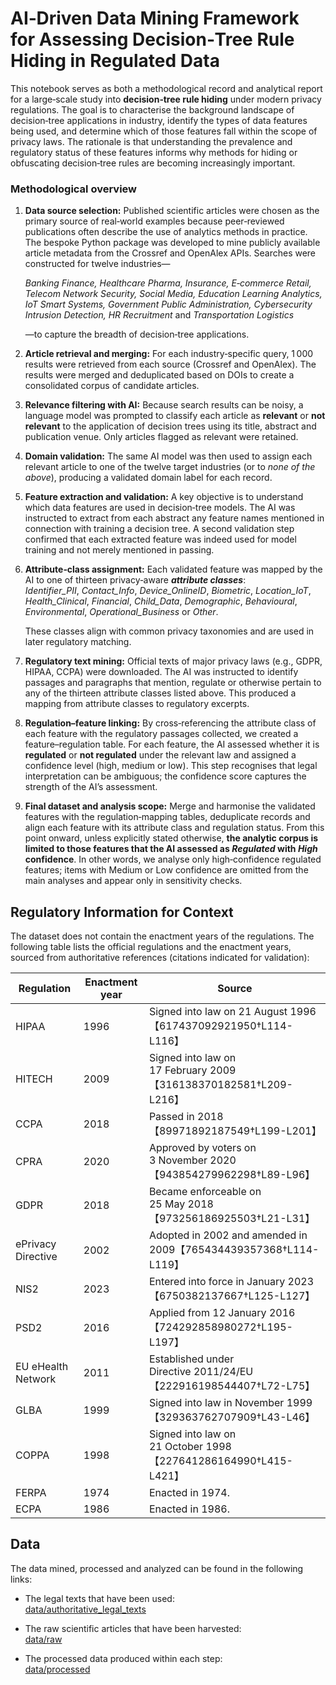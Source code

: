 # AI‑Driven Data Mining Framework for Assessing Decision‑Tree Rule Hiding in Regulated Data


This notebook serves as both a methodological record and analytical report for a large‑scale study into **decision‑tree rule hiding** under modern privacy regulations.  The goal is to characterise the background landscape of decision‑tree applications in industry, identify the types of data features being used, and determine which of those features fall within the scope of privacy laws.  The rationale is that understanding the prevalence and regulatory status of these features informs why methods for hiding or obfuscating decision‑tree rules are becoming increasingly important.

### Methodological overview

1. **Data source selection:** Published scientific articles were chosen as the primary source of real‑world examples because peer‑reviewed publications often describe the use of analytics methods in practice.  The bespoke Python package was developed to mine publicly available article metadata from the Crossref and OpenAlex APIs.  Searches were constructed for twelve industries—  

    *Banking Finance, Healthcare Pharma, Insurance, E‑commerce Retail, Telecom Network Security, Social Media, Education Learning Analytics, IoT Smart Systems, Government Public Administration, Cybersecurity Intrusion Detection, HR Recruitment* and *Transportation Logistics*   
   
    —to capture the breadth of decision‑tree applications.

2. **Article retrieval and merging:** For each industry‑specific query, 1 000 results were retrieved from each source (Crossref and OpenAlex).  The results were merged and deduplicated based on DOIs to create a consolidated corpus of candidate articles.

3. **Relevance filtering with AI:** Because search results can be noisy, a language model was prompted to classify each article as **relevant** or **not relevant** to the application of decision trees using its title, abstract and publication venue.  Only articles flagged as relevant were retained.

4. **Domain validation:** The same AI model was then used to assign each relevant article to one of the twelve target industries (or to *none of the above*), producing a validated domain label for each record.

5. **Feature extraction and validation:** A key objective is to understand which data features are used in decision‑tree models.  The AI was instructed to extract from each abstract any feature names mentioned in connection with training a decision tree.  A second validation step confirmed that each extracted feature was indeed used for model training and not merely mentioned in passing.

6. **Attribute‑class assignment:** Each validated feature was mapped by the AI to one of thirteen privacy‑aware ***attribute classes***:   
    *Identifier_PII*, *Contact_Info*, *Device_OnlineID*, *Biometric*, *Location_IoT*, *Health_Clinical*, *Financial*, *Child_Data*, *Demographic*, *Behavioural*, *Environmental*, *Operational_Business* or *Other*.  
   
    These classes align with common privacy taxonomies and are used in later regulatory matching.

7. **Regulatory text mining:** Official texts of major privacy laws (e.g., GDPR, HIPAA, CCPA) were downloaded.  The AI was instructed to identify passages and paragraphs that mention, regulate or otherwise pertain to any of the thirteen attribute classes listed above.  This produced a mapping from attribute classes to regulatory excerpts.

8. **Regulation–feature linking:** By cross‑referencing the attribute class of each feature with the regulatory passages collected, we created a feature–regulation table.  For each feature, the AI assessed whether it is **regulated** or **not regulated** under the relevant law and assigned a confidence level (high, medium or low).  This step recognises that legal interpretation can be ambiguous; the confidence score captures the strength of the AI’s assessment.

9. **Final dataset and analysis scope:** Merge and harmonise the validated features with the regulation‑mapping tables, deduplicate records and align each feature with its attribute class and regulation status. From this point onward, unless explicitly stated otherwise, **the analytic corpus is limited to those features that the AI assessed as *Regulated* with *High* confidence**. In other words, we analyse only high‑confidence regulated features; items with Medium or Low confidence are omitted from the main analyses and appear only in sensitivity checks.



## Regulatory Information for Context

The dataset does not contain the enactment years of the regulations. The following table lists the official regulations and the enactment years, sourced from authoritative references (citations indicated for validation):

| Regulation | Enactment year | Source |
|-----------|---------------|-------|
| HIPAA | 1996 | Signed into law on 21 August 1996【617437092921950†L114-L116】 |
| HITECH | 2009 | Signed into law on 17 February 2009【316138370182581†L209-L216】 |
| CCPA | 2018 | Passed in 2018【89971892187549†L199-L201】 |
| CPRA | 2020 | Approved by voters on 3 November 2020【943854279962298†L89-L96】 |
| GDPR | 2018 | Became enforceable on 25 May 2018【973256186925503†L21-L31】 |
| ePrivacy Directive | 2002 | Adopted in 2002 and amended in 2009【765434439357368†L114-L119】 |
| NIS2 | 2023 | Entered into force in January 2023【6750382137667†L125-L127】 |
| PSD2 | 2016 | Applied from 12 January 2016【724292858980272†L195-L197】 |
| EU eHealth Network | 2011 | Established under Directive 2011/24/EU【222916198544407†L72-L75】 |
| GLBA | 1999 | Signed into law in November 1999【329363762707909†L43-L46】 |
| COPPA | 1998 | Signed into law on 21 October 1998【227641286164990†L415-L421】 |
| FERPA | 1974 | Enacted in 1974. |
| ECPA | 1986 | Enacted in 1986. |


## Data
The data mined, processed and analyzed can be found in the following links:    
* The legal texts that have been used:    
[data/authoritative_legal_texts](https://houtest-my.sharepoint.com/:u:/g/personal/alexios_veskoukis_ac_eap_gr/ER2A2pP_cWVIkjfaZ1lIZvABybHAz7H2K3i-CqoBMV9WIg?e=GpjNTd)

* The raw scientific articles that have been harvested:    
[data/raw](https://houtest-my.sharepoint.com/:u:/g/personal/alexios_veskoukis_ac_eap_gr/EbLx71aohqRMiEWly4U5uEEBEDwppDJway76QY7h7aylmg?e=dM1XFH)

* The processed data produced within each step:    
[data/processed](https://houtest-my.sharepoint.com/:u:/g/personal/alexios_veskoukis_ac_eap_gr/Eb6wSjVIH-5FqG15uJ2QM5EBrMQ9ho7-RM2OAkdpTaDa3Q?e=HsEhiD)

